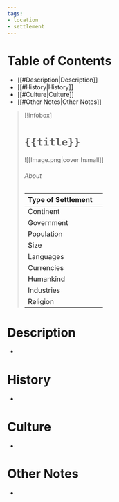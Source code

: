 ```yaml
---
tags:
- location
- settlement
---
```

# Table of Contents
- [[#Description|Description]]
- [[#History|History]]
- [[#Culture|Culture]]
- [[#Other Notes|Other Notes]]


> [!infobox]
> # `{{title}}`
> ![[Image.png|cover hsmall]]
> ###### About
> | Type of Settlement |  |
> | ---- | ---- |
> | Continent |  |
> | Government |  |
> | Population | |
> | Size |  |
> | Languages |  |
> | Currencies |  |
> | Humankind |  |
> | Industries |   |
> | Religion |   |
# Description
-
# History
-
# Culture
-
# Other Notes
-